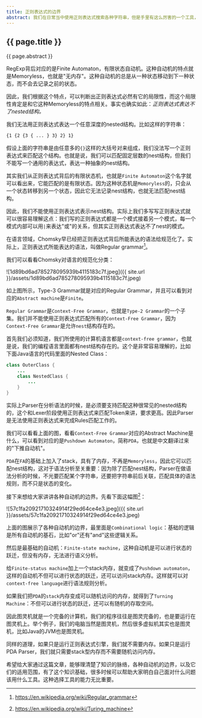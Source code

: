 ```yaml
---
title: 正则表达式的边界
abstract: 我们在日常当中使用正则表达式搜索各种字符串，但是手里有这么厉害的一个工具，我们也必须知道它的局限所在。
---
```


## {{ page.title }}

{{ page.abstract }}

RegExp背后对应的是Finite Automaton，有限状态自动机。这种自动机的特点就是Memoryless，也就是"无内存"。这种自动机的总是从一种状态移动到下一种状态，而不会去记录之前的状态。

因此，我们根据这个特点，可以判断出正则表达式必然有它的局限性，而这个局限性肯定是和它这种Memoryless的特点相关。事实也确实如此：_正则表达式表达不了nested结构。_

我们无法用正则表达式表达一个任意深度的nested结构。比如这样的字符串：

```txt
{1 {2 {3 { ... } 3} 2} 1}
```

假设上面的字符串是由任意多的`{}`这样的大括号对来组成，我们没法写一个正则表达式来匹配这个结构。也就是说，我们可以匹配固定层数的nest结构，但我们不能写一个通用的表达式，表达一种抽象的nest结构。

其实我们从正则表达式背后的有限状态机，也就是`Finite Automaton`这个名字就可以看出来，它能匹配的是有限状态。因为这种状态机是`Memoryless`的，只会从一个状态转移到另一个状态，因此它无法记录nest结构，也就无法匹配nest结构。

因此，我们不能使用正则表达式表示nest结构。实际上我们多写写正则表达式就可以很容易理解这点：我们写的正则表达式都是一个模式接着另一个模式，每一个模式内部可以用`|`来表达"或"的关系，但其实正则表达式表达不了nest的模式。

在语言领域，Chomsky早已经把正则表达式背后所能表达的语法给规范化了。实际上，正则表达式所能表达的语法，叫做Regular grammar[^2]。

我们可以看看Chomsky对语言的规范化分类：

![1d89bd6ad785278095939b4115183c7f.jpeg]({{ site.url }}/assets/1d89bd6ad785278095939b4115183c7f.jpeg)

如上图所示，Type-3 Grammar就是对应的Regular Grammar，并且可以看到对应的`Abstract machine`是`Finite`。

`Regular Grammar`是`Context-Free Grammar`，也就是`Type-2 Grammar`的一个子集。我们并不能使用正则表达式匹配所有的`Context-Free Grammar`，因为`Context-Free Grammar`是允许`nest`结构存在的。

首先我们必须知道，我们所使用的计算机语言都是`context-free grammar`，也就是说，我们的编程语言里面都有nest结构存在的。这个是非常容易理解的，比如下面Java语言的代码里面的Nested Class：

```java
class OuterClass {
    ...
    class NestedClass {
        ...
    }
}
```

实际上Parser在分析语法的时候，是必须要支持匹配这种很常见的nested结构的，这个和Lexer阶段使用正则表达式来匹配Token来讲，要求更高。因此Parser是无法使用正则表达式来完成Rules匹配工作的。

我们可以看看上面的图，看看`Context-Free Grammar`对应的Abstract Machine是什么，可以看到对应的是`Pushdown Automaton`，简称`PDA`，也就是中文翻译过来的"下推自动机"。

`PDA`在`FA`的基础上加入了stack，具有了内存，不再是`Memoryless`，因此它可以匹配nest结构，这对于语法分析至关重要：因为除了匹配nest结构，Parser在做语法分析的时候，不光要匹配某个字符串，还要把字符串前后关联，匹配具体的语法规则，而不只是状态的变化。

接下来想给大家讲讲各种自动机的边界。先看下面这幅图[^3]：

![57c1fa20921710324914f29ed64ce4e3.jpeg]({{ site.url }}/assets/57c1fa20921710324914f29ed64ce4e3.jpeg)

上面的图展示了各种自动机的边界，最里面是`Combinational logic`：基础的逻辑是所有自动机的基石，比如"or"还有"and"这些逻辑关系。

然后是最基础的自动机：`Finite-state machine`，这种自动机是可以进行状态的跃迁，但没有内存，无法进行语义分析。

给`Finite-status machine`加上一个stack内存，就变成了`Pushdown automaton`，这样的自动机不但可以进行状态的跃迁，还可以访问stack内存。这样就可以对`context-free language`进行语法规则分析。

如果我们把`PDA`的`stack`内存变成可以随机访问的内存，就得到了`Turning Machine`：不但可以进行状态的跃迁，还可以有随机的存取空间。

因此图灵机就是一个完备的计算机，我们的程序往往是图灵完备的，也是要运行在图灵机上。举个例子，我们的电脑当然是图灵机，然后很多虚拟机其实也是图灵机，比如Java的JVM也是图灵机。

同样的道理，如果只是运行正则表达式引擎，我们就不需要内存。如果只是运行PDA Parser，我们就只需要stack型内存而不需要随机访问内存。

希望给大家通过这篇文章，能够理清楚了知识的脉络，各种自动机的边界，以及它们的适用范围，有了这个知识基础，很多时候可以帮助大家明白自己面对什么问题该用什么工具。这种选择工具的能力无比重要。

[^1]: https://www.douban.com/note/tags/状态机?people=weinanli
[^2]: https://en.wikipedia.org/wiki/Regular_grammar
[^3]: https://en.wikipedia.org/wiki/Turing_machine
